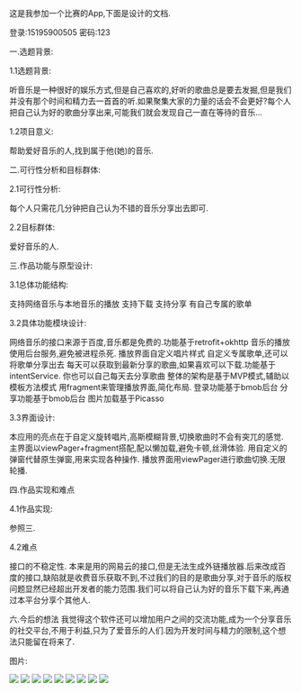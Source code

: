 这是我参加一个比赛的App,下面是设计的文档.

登录:15195900505 密码:123

一.选题背景:

1.1选题背景:

听音乐是一种很好的娱乐方式,但是自己喜欢的,好听的歌曲总是要去发掘,但是我们并没有那个时间和精力去一首首的听.如果聚集大家的力量的话会不会更好?每个人把自己认为好的歌曲分享出来,可能我们就会发现自己一直在等待的音乐...

1.2项目意义:

帮助爱好音乐的人,找到属于他(她)的音乐.

二.可行性分析和目标群体:

2.1可行性分析:

每个人只需花几分钟把自己认为不错的音乐分享出去即可.

2.2目标群体:

爱好音乐的人.

三.作品功能与原型设计:

3.1总体功能结构:

支持网络音乐与本地音乐的播放
支持下载
支持分享
有自己专属的歌单

3.2具体功能模块设计:

网络音乐的接口来源于百度,音乐都是免费的.功能基于retrofit+okhttp
音乐的播放使用后台服务,避免被进程杀死.
播放界面自定义唱片样式
自定义专属歌单,还可以将歌单分享出去
每天可以获取到最新分享的歌曲,如果喜欢可以下载.功能基于intentService.
你也可以自己每天去分享歌曲
整体的架构是基于MVP模式,辅助以模板方法模式
用fragment来管理播放界面,简化布局.
登录功能基于bmob后台
分享功能基于bmob后台
图片加载基于Picasso

3.3界面设计:

本应用的亮点在于自定义旋转唱片,高斯模糊背景,切换歌曲时不会有突兀的感觉.
主界面以viewPager+fragment搭配,配以懒加载,避免卡顿,丝滑体验.
用自定义的弹窗代替原生弹窗,用来实现各种操作.
播放界面用viewPager进行歌曲切换.无限轮播.

四.作品实现和难点

4.1作品实现:

参照三.

4.2难点

接口的不稳定性.
本来是用的网易云的接口,但是无法生成外链播放器.后来改成百度的接口,缺陷就是收费音乐获取不到,不过我们的目的是歌曲分享,对于音乐的版权问题显然已经超出开发者的能力范围.我们可以将自己认为好的音乐下载下来,再通过本平台分享个其他人.

六.今后的想法
我觉得这个软件还可以增加用户之间的交流功能,成为一个分享音乐的社交平台,不用于利益,只为了爱音乐的人们.因为开发时间与精力的限制,这个想法只能留在将来了.

图片:

![](https://github.com/Jkingone/EnjoyMusic/blob/master/screenshots/Screenshot_2017-09-25-12-19-25.png)
![](https://github.com/Jkingone/EnjoyMusic/blob/master/screenshots/Screenshot_2017-09-25-12-19-35.png)
![](https://github.com/Jkingone/EnjoyMusic/blob/master/screenshots/Screenshot_2017-09-25-12-19-44.png)
![](https://github.com/Jkingone/EnjoyMusic/blob/master/screenshots/Screenshot_2017-09-25-12-19-50.png)
![](https://github.com/Jkingone/EnjoyMusic/blob/master/screenshots/Screenshot_2017-09-25-12-19-57.png)
![](https://github.com/Jkingone/EnjoyMusic/blob/master/screenshots/Screenshot_2017-09-25-12-20-11.png)
![](https://github.com/Jkingone/EnjoyMusic/blob/master/screenshots/Screenshot_2017-09-25-12-20-23.png)
![](https://github.com/Jkingone/EnjoyMusic/blob/master/screenshots/Screenshot_2017-09-25-12-20-30.png)
![](https://github.com/Jkingone/EnjoyMusic/blob/master/screenshots/Screenshot_2017-09-25-12-20-41.png)
